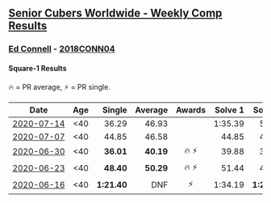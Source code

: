 <style>table {white-space: nowrap;}</style>

## [Senior Cubers Worldwide - Weekly Comp Results](/scw-comp/results/)
### [Ed Connell](README.md) - [2018CONN04](https://www.worldcubeassociation.org/persons/2018CONN04?event=sq1)
#### Square-1 Results

<span style="white-space: nowrap;">🔥 = PR average</span>, <span style="white-space: nowrap;">⚡ = PR single</span>.

| Date | Age | Single | Average | Awards | Solve 1 | Solve 2 | Solve 3 | Solve 4 | Solve 5 | Video |
| :--: | :--: | --: | --: | :--: | --: | --: | --: | --: | --: | :-- |
| [2020-07-14](../../results/2020-07-14/sq1.md) | <40 | 36.29 | 46.93 |  | 1:35.39 | 50.17 | 37.81 | 36.29 | 52.82 | [Link](https://www.facebook.com/events/413064016333950/permalink/416497099323975) |
| [2020-07-07](../../results/2020-07-07/sq1.md) | <40 | 44.85 | 46.58 |  | 44.85 | 46.58 | 46.67 | 46.50 | 55.54 | [Link](https://www.facebook.com/events/198255948253934/permalink/200419504704245) |
| [2020-06-30](../../results/2020-06-30/sq1.md) | <40 | **36.01** | **40.19** | 🔥 ⚡ | 39.88 | 37.53 | 43.15 | **36.01** | 1:02.72 | [Link](https://www.facebook.com/events/1716512181834525/permalink/1720526574766419) |
| [2020-06-23](../../results/2020-06-23/sq1.md) | <40 | **48.40** | **50.29** | 🔥 ⚡ | 51.44 | 48.86 | **48.40** | 50.58 | 57.21 | [Link](https://www.facebook.com/events/1618516681636159/permalink/1621436411344186) |
| [2020-06-16](../../results/2020-06-16/sq1.md) | <40 | **1:21.40** | DNF | ⚡ | 1:34.19 | **1:21.40** | DNF | DNS | DNS | [Link](https://www.facebook.com/events/296087658445428/permalink/299573231430204) |


<!-- Global site tag (gtag.js) - Google Analytics -->
<script async src="https://www.googletagmanager.com/gtag/js?id=UA-86348435-3"></script>
<script>window.dataLayer = window.dataLayer || []; function gtag() {dataLayer.push(arguments);} gtag('js', new Date()); gtag('config', 'UA-86348435-3');</script>
